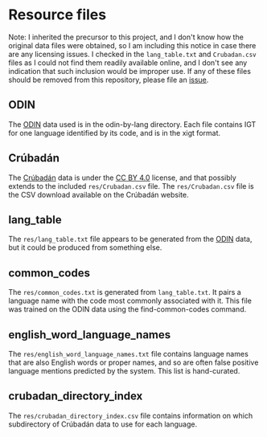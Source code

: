 
# Resource files

Note: I inherited the precursor to this project, and I don't know how
the original data files were obtained, so I am including this notice in
case there are any licensing issues. I checked in the `lang_table.txt`
and `Crubadan.csv` files as I could not find them readily available
online, and I don't see any indication that such inclusion would be
improper use. If any of these files should be removed from this
repository, please file an [issue](https://github.com/xigt/lgid/issues).

## ODIN

The [ODIN][] data used is in the odin-by-lang directory. Each file contains IGT for one language
identified by its code, and is in the xigt format. 

## Crúbadán

The [Crúbadán][] data is under the [CC BY 4.0][] license, and that
possibly extends to the included `res/Crubadan.csv` file.
The `res/Crubadan.csv` file is the CSV download available on the Crúbadán website.

## lang_table

The `res/lang_table.txt` file appears to be generated from the [ODIN][]
data, but it could be produced from something else.

## common_codes

The `res/common_codes.txt` is generated from `lang_table.txt`. It pairs a language name with the code most commonly associated with it. This file was trained on the ODIN data using the find-common-codes command.

## english_word_language_names

The `res/english_word_language_names.txt` file contains language names that are also English words or proper names, and so are often false positive language mentions predicted by the system. This list is hand-curated.

## crubadan_directory_index

The `res/crubadan_directory_index.csv` file contains information on which subdirectory of Crúbadán data to use for each language.

[Crúbadán]: http://crubadan.org/
[CC BY 4.0]: https://creativecommons.org/licenses/by/4.0/
[ODIN]: http://depts.washington.edu/uwcl/odin/

